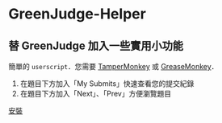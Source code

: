 # GreenJudge-Helper
## 替 GreenJudge 加入一些實用小功能

簡單的 `userscript`．您需要 [TamperMonkey](https://chrome.google.com/webstore/detail/tampermonkey/dhdgffkkebhmkfjojejmpbldmpobfkfo?hl=zh-TW) 或 [GreaseMonkey](https://addons.mozilla.org/zh-TW/firefox/addon/greasemonkey/)．

1. 在題目下方加入「My Submits」快速查看您的提交紀錄
2. 在題目下方加入「Next」、「Prev」方便瀏覽題目

[安裝](https://github.com/nevikw39/GreenJudge-Helper/raw/master/GreenJudge%20Helper.user.js)